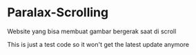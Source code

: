 # Paralax-Scrolling
Website yang bisa membuat gambar bergerak saat di scroll



This is just a test code so it won't get the latest update anymore
